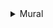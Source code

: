 <details>
  <summary>Mural</summary>
Terms of Service
Terms
Main Services Agreement
LUMA System Offerings
AI Features
Data Processing Addendum
Service Level Agreement
Terms of Service
Terms of Use
Collaborator Notice
Developer Addendum
Policies
API Policy
Copyright Policy
Cookie Policy
Acceptable Use Policy
Anti-Slavery and Anti-Human Trafficking Statement
Security
Security Policy
Quality Policy
Vulnerability Disclosure Program
More
Subprocessors
LUMA Order Form Supplement
LUMA Elevate Service Plan
Trademark and Content Guidelines
California Privacy
Privacy Statement
Print page
Effective date: May 1, 2023

These are the standard terms applicable to all Mural self-serve, online and reseller customers. By creating or administering an account and accessing and using the Services, you are agreeing to be bound by this Services Agreement and our Data Processing Addendum (“DPA”) and the Documentation and any applicable Plan Supplement (all available at mural.co/terms) (collectively, the “Agreement”).

1.  Definitions
Some capitalized terms are defined in this Section 1 and others are defined contextually elsewhere in the Agreement. For purposes of this Agreement, “Mural,” “we,” “our” or “us” means Tactivos, Inc., d/b/a MuralⓇ, and “Customer,” “you” or “your” mean you, the customer that is purchasing, creating and administering access to Service under a Plan pursuant to this Agreement.  If you are purchasing or using the Service on behalf of your company or a company domain, all references to “you” reference such company. Each of Mural and you may also be referred to in this Agreement as a “party” or collectively as the “parties.”

1.1 “Affiliate” means any entity which directly or indirectly controls, is controlled by, or is under common control with a party. 

1.2 “Authorized Users” means the individual human collaborators who you authorize to use the Services.

1.3 “Content” means the files, documents, objects, information, and materials that Authorized Users create, upload, or store using the Services.

1.4 “Documentation” means the online documentation, guidelines and policies provided by Mural in relation to the Services, Content and Materials, including our service descriptions, Acceptable Use Policy, Copyright Policy, API Policy, technical documentation, user guides and support documentation.

1.5 “Integration” means any software application, functionality, website, product or service that will connect to or integrate with the Services or embed certain functionality into a third party platform or service, via an API or SDK. You and your Authorized Users choose which Integrations to activate with respect to your use of the Services.

1.6 “Materials” means any data, know-how, ideas, methods, models, specifications, techniques, activities, frameworks, templates, content, and other technology or materials provided by Mural in connection with the Services. 

1.8 “Site” and “Sites” mean our websites at and any other websites we may later own or operate.

1.9 “Subscription” means the certain Mural shared services offered on a subscription basis, as and to the extent purchased by You in accordance with the Agreement.

2. The Services
2.1 Our Plans. We offer several subscription options for our Services at different price points, and each with a slightly different mix of available features, functionality, support, and configuration options (each a “Plan”). For more information on our available Plans, please visit mural.co/pricing. You may change your Plan at any time by following the instructions on the Site, or by contacting support@mural.co (but note that prepaid fees are non-refundable; see Section 7). Certain Plans may come with additional terms and conditions that supplement or append this Agreement (each a “Plan Supplement”). Please be sure to review the Agreement for your chosen Plan before signing up for the Plan. We reserve the right to modify our Plans at any time.

2.2 Services access and use. In accordance with the terms and conditions of the Agreement, Mural shall grant you and your Authorized Users access to and use of the products and services as detailed in Documentation (the “Services”) for your internal business purposes. If your purchase includes Materials, Mural grants you and your Authorized Users (if applicable) a limited, non-exclusive, non-sublicensable, non-transferable right and license to access and use (view, download, print, reproduce, distribute and display) the Materials solely for your own personal or internal business purposes. You may not make any public or commercial use of the Materials, or modify, create derivative works from, or publicly publish, distribute or display the Materials. All other uses of the Materials are subject to Mural’s express prior written approval, which may be granted or denied by Mural in our sole discretion. After the Subscription Term (as applicable, either may be referred to as the “Term”), you may retain your personal copies of the Materials downloaded or otherwise received during the Term, subject to the terms of this Agreement, but may not otherwise access or use the Materials after the Term. You agree that your purchase of Services is not contingent on the delivery of any future features or functionality, or dependent on any oral or written public comments made by us regarding future functionality or features. 

2.3 Ownership of the Services. The Services and Materials, as well as the trademarks or service marks for or associated therewith, are owned by or licensed to Mural and subject to intellectual property rights under United States and foreign laws and international conventions. We reserve all rights in the Services and Materials. You must retain all trademark, copyright and other proprietary notices contained in and on the Services and Materials. You gain no independent rights to the Services, Materials, any Mural intellectual property, or to any other data, content or information to which you may have access through our Services, simply by virtue of using our Services or Materials.

2.4 Authorized Users. The Services may only be accessed and used by Authorized Users in accordance with this Agreement, including the Documentation. You are responsible for the activity of your Authorized Users and the confidentiality of your and their login credentials.  

2.5 Your responsibilities. You are responsible for, and for any liability resulting from: your Content; your use of the Services; all actions taken through your account, whether or not actually or expressly authorized by you; and acquiring, maintaining and securing your own networks, hardware, software, and computer systems, which are not included in the Services. You may not (i) misappropriate or otherwise commercially exploit any part of the Services or Materials; (ii) modify, disassemble, decompile, reverse engineer, copy, reproduce, or create derivative works from the Services or Materials; (iii) damage or tamper with any part of the Services; (iv) breach any security measure; or (v) access the Services to compete with Mural or build a competitive product or service.

2.6 Your Content. By accessing and using the Services, you grant us a license to host, use, transmit, display, perform, copy, distribute, and modify your Content solely to enable us to provide the Services. (We may need to modify your Content to conform to technical requirements for viewing on your computer or mobile device.) This above license is non-exclusive, royalty-free, sublicensable (as expressly provided for below), revocable and worldwide. Mural may only sublicense to third parties with whom Mural has a contractual relationship and only for the limited purpose of providing the Services to you under this Agreement. When your Content is no longer stored on the Services or this Agreement terminates, this license ends. This license also applies to Content that is submitted through or stored on Integrations; if you choose to use an Integration with a Service, you grant us permission to allow the Integration and its provider to access Content, data and information about your usage of the Integration as appropriate for the interoperation of that Integration with the Services. Subject to the limited licenses granted herein, Mural acquires no right, title or interest from you or your licensors under this Agreement in or to any Customer Content. Mural has no general obligation to monitor, and does not monitor, your Content.

2.7 Third Party Services. The Services may contain, or enable link to third party websites, applications, services or content, including via Integrations (collectively “Third Party Services”). We do not own or operate the Third Party Services and cannot guarantee their continued availability or compatibility. We have not reviewed, and cannot review, all of the material made available through Third Party Services. We do not warrant or support the Third Party Services. The availability of such links through the Services does not represent, warrant or imply that we endorse any Third Party Services or any content, materials, opinions, goods or services available on or through them. Our Documentation does not apply to Third Party Services. Your decision to visit or link to a Third Party Service, or to activate an Integration, is your decision and your responsibility. We are not responsible for any breach of your Content or any information that is transmitted to, or accessed by, a Third Party Service.

3. Payment
3.1 Payment. Customer agrees to pay the fees and rates associated with your Plan (the “Service Fees”). Please see mural.co/pricing for more information on our current Plan pricing. Your Plan fees and rates at the time of purchase will be specified when you “check-out” on the Site. Unless explicitly indicated otherwise in our Agreement or at the time of “check-out”, all payments will be made by credit card on the Site on the first day of the payment period. For some Plans, Mural may offer alternative payment options.  Payments are non-cancelable, non-transferable, non-refundable, and not subject to acceptance, except as expressly stated elsewhere in the Agreement. You may change your payment information by entering updated information as provided through the user interface of the Service.

3.2 Taxes. All quoted fees and costs are exclusive of taxes, duties, levies, tariffs, and other governmental charges (including, VAT or withholding tax) (collectively “Taxes”). You are responsible for payment of all Taxes and any related interest and penalties resulting from your purchases, other than any Taxes based on Mural’s net income. 

3.3 Invoicing. If you are paying by credit card, each Invoice is due and payable immediately. In any other case, Mural will invoice you as follows as of the first day of each payment period for the Service Fees and Taxes due for that payment period (each an “Invoice”). All payments shall be in United States dollars. Your payment period will be your “Subscription Term,” the period of time of your paid subscription before the subscription renews, typically monthly or annually. Each Invoice is due and payable fifteen (15) days following the Invoice date according to the payment instructions provided on the Invoice. You agree that we may charge your credit card or invoice you, as applicable, upon prior notice, for renewals, expenses, and any other unpaid fees at any time during the payment period, including applicable fees for your use of the Service exceeding the purchased amount of memberships, or other units of Services. You may add a purchase order number to an Invoice, if necessary for your internal payment processing requirements. 

3.4 Late payments. In the event of late payments or non-payments (collectively, “Delinquent Accounts”), Mural reserves the right to suspend the Services, charge interest on any past-due amounts, or downgrade you to a Free Plan until those amounts are paid in full, to be decided by us in our sole discretion. If, after working in good faith with the Customer, Mural is not successful in resolving the Delinquent Account, any interest will accrue on past due amounts at the rate of one and one half percent (1.5%) per month, but in no event greater than the highest rate of interest allowed by law, calculated from the date such amount was due until the date that payment is received by Mural. Further, Customer will reimburse Mural for the reasonable costs of collection, including reasonable fees and expenses of attorneys. 

3.5 When You Change Your Plan. If you choose to downgrade your Plan during your Subscription Term, you will remain responsible for any unpaid Service Fees under the prior Plan, and our Services under the prior Plan will be deemed fully performed and delivered upon expiration of the prior Plan’s Subscription Term. 

For example, if you pay monthly for our Business Plan and decide to downgrade to a Team+ Plan in the middle of the month, you will still have access to all Business Plan features and functionality through the end of the month, at which point your subscription for the Team+ Plan will begin. If you choose to upgrade your Plan during your Subscription Term, we may: (a) apply any prepaid Service Fees towards the new Plan fees and issue you an Invoice for any difference in fees; or (b) refund any prepaid Service Fees covering your prior Plan on a pro-rata basis for the unused portion of the prior Subscription Term, and start a new Subscription Term under the new Plan; or (c) take any other action we deem necessary to ensure a smooth transition, as determined by us in our sole discretion. 

4. Termination
4.1 Term. If you are using the Services under our Free Plan, then your ability to access and use the Services will continue until your account is closed. If you are using the Services under a paid subscription Plan, your subscription will automatically renew according to the Subscription Term that you choose at check-out on the Site until you cancel. We will notify you before your subscription renews with instructions on how to change or cancel your subscription, if you so choose. 

4.2 Canceling Your Plan. You may cancel your Mural subscription Plan at any time by visiting the MANAGE WORKSPACE > BILLING menu for your account. If you decide to cancel your Plan, you will retain access to your account and your Plan features for the remainder of your Subscription Term. Your prepaid fees are non-refundable. Any outstanding Invoices will become immediately due and payable in accordance with the payment terms set forth in this Agreement or on the applicable Invoice. We may also terminate this Agreement and cancel your subscription upon notice to you in the event that we determine we are required to do so by law, in which case we will refund to you any prepaid fees covering the remainder of your Subscription Term after the effective date of termination. 

4.3 Termination for cause. Either party may terminate this Agreement immediately upon written notice if the other party materially breaches this Agreement and fails to correct the breach within thirty (30) days following written notice specifying the breach. In addition, if a party becomes or is declared insolvent or bankrupt, is the subject of any proceedings relating to its liquidation, insolvency, or for the appointment of a receiver, or makes an assignment for the benefit of any creditor, then the other party may terminate this Agreement immediately upon written notice. If you terminate this Agreement for cause under this Section (Termination for cause), we will refund to you any prepaid fees or expenses covering the remainder of your Service Term after the effective date of termination. If we terminate this Agreement for cause, you will pay any outstanding Invoices and any unpaid fees or expenses covering the remainder of the Service Term after the effective date of termination. 

4.4 Effect of termination. Upon termination of this Agreement (or the expiration of any Service Term, if Customer has not renewed the Services, Customer’s right to access and use the Services will immediately end, and Customer and its Authorized Users will immediately cease all use of the Services. The parties also will cease any and all use of Confidential Information belonging to the other party, and return or destroy any such Confidential Information upon request. In no event will any termination or expiration relieve you of your obligation to pay any fees payable to us for the period prior to the effective date of termination. 

4.4 What happens to your Content. Upon termination of this Agreement or the expiration of the service term that is not renewed, we will have no further obligation to maintain or provide you with access to the associated Services and may thereafter, unless legally prohibited, delete any associated Content in our systems or otherwise in our possession or under our control pursuant to our standard data retention policies and procedures.

4.5 Survival.  The rights and obligations of Mural and Customer contained in the following sections will survive expiration or termination of this Agreement:  Sections 3 (Payment), 4.4 (Effect of Termination), 4.5 (What Happens To Your Content), 4.6 (Survival), 6 (Confidentiality),  7.3 (Warranty Disclaimer), 11 (Indemnification), 12 (Limitations of Liability), and 15 (Miscellaneous).

5. Security; Data
5.1 Data Processing Addendum. The parties expressly incorporate by reference the Mural Data Processing Addendum (“DPA”) to ensure compliance with global laws and regulations related to the processing of Personal Data (defined in the DPA) in connection with the Services and this Agreement. 

5.2 Security. Mural has adopted and will maintain administrative, technical, physical, and organizational Security Measures (defined in the DPA) as detailed in Schedule F of our DPA. 

5.3 Compatibility. Provision of the Services to you involves the ongoing operation, support, and improvement of the Services. Mural securely processes information related to how the Services are used by all customers and users to analyze, develop, protect, and improve the Services, including developing new features or functionality for the Services as well as developing new related or expected products or services. You acknowledge and agree that Mural may process Personal Data for such purposes, and that such purposes are compatible with, reasonably necessary, and proportionate to providing the Services. 

5.4 Acknowledgement. You acknowledge that: (a) Mural is not a “Business Associate” as defined in HIPAA, and that the Services are not HIPAA compliant; (b) Mural is not critical infrastructure, a banking service provider, or a high-risk or critical vendor as those terms are generally understood under applicable financial regulations; (c) Mural does not act as a “school official” as defined under FERPA, and customers are solely responsible for using the Services only for non-FERPA covered purposes; and (d) you will not use Mural Services to store, transmit or process any special categories of data as enumerated in GDPR Article 9(1) or any tax identification numbers, Social Security numbers, driver’s license numbers, or other similar government identification numbers. Notwithstanding anything in our Agreement to the contrary and to the maximum extent permitted by law, Mural will have no liability for any use of the Services in violation of this Section 5.4.

6. Confidentiality
6.1 Definition. “Confidential Information” means all information disclosed by a party to the other party, whether orally or in writing, that is designated as confidential or that reasonably should be understood to be confidential given the nature of the information and the circumstances of disclosure. Customer Content is Customer Confidential Information, provided that if you instruct us in writing or through the Services to share or otherwise publish your Content, we are entitled to do so in accordance with this Agreement. Mural Confidential Information includes: the software for the Services, whether in source or executable code; Product Research materials and information; nonpublic business, product, marketing, pricing and sales information; audit materials and reports; internal policies, procedures and controls; and the results of any performance tests of the Services. Confidential Information does not include information that: (i) is or becomes generally known to the public through no breach of any obligation owed to the disclosing party; (ii) was known to the receiving party prior to its disclosure by the disclosing party without breach of any obligation owed to the disclosing party; (iii) is received from a third party without knowledge of any breach of any obligation owed to the disclosing party; or (iv) is independently developed by the receiving party. 

6.2 Protection of Confidential Information. As between the parties, each party retains all ownership rights in and to its Confidential Information. The receiving party will: (a) use the same degree of care that it uses to protect the confidentiality of its own Confidential Information of like kind (but not less than reasonable care); (b) not use or disclose any Confidential Information of the disclosing party for any purpose outside the scope of this Agreement; and (c) limit access to Confidential Information of the disclosing party, except as otherwise authorized by the disclosing party in writing, to only those employees, agents and contractors (including its Affiliates, legal counsel, auditors and accountants) who (i) need that access for purposes consistent with this Agreement and (ii) are bound to obligations of confidentiality that are not materially less protective of the Confidential Information than those contained in this Agreement. 

6.3 Compelled disclosures.  Notwithstanding the foregoing, Confidential Information may be disclosed to the extent required by any court or governmental agency. Before disclosing such information, the receiving party must provide the disclosing party with sufficient advance notice of the request for the information to enable the disclosing party to exercise any rights it may have to challenge or limit the request to receive such Confidential Information.‍ If the receiving Party is compelled by law to disclose the disclosing party’s Confidential Information as part of a civil proceeding to which the disclosing Party is a Party, and the disclosing Party is not contesting the disclosure, the disclosing Party will reimburse the receiving Party for its reasonable cost of compiling and providing secure access to that Confidential Information.

7. Representations, Warranties & Covenants
7.1 Mutual commitments. Each party to this Agreement represents that it is duly authorized to enter into this Agreement on such party’s behalf. Each party agrees to comply with all applicable laws and regulations with respect to its activities related to the Services and this Agreement.

7.2 Mural commitments. In addition to the representations, warranties and covenants elsewhere in this Agreement, Mural further represents, warrants and covenants that: (a) Mural will not materially decrease the overall functionality of the Services during payment term of Service; (b) Mural will not materially lower the level of security and protection of the Services; (c) the Services will be free from any “copyleft” open source license that would require the open licensing of Customer Content; and (d) we conduct background checks on all of our employees and independent contractors with access to Customer Content. With respect to Services, Mural warrants only that the relevant Services will be performed consistent with generally accepted industry standards. If the Services do not conform to such warranty, Mural will re-perform the non-conforming Services. For any breach of a warranty in this Section 7.2, Customer’s exclusive remedies are for Mural to correct the defects in the Service and those described in the “Termination” section above.

7.3 Warranty disclaimer. Except as expressly provided for in this Agreement and to the maximum extent permitted by law, the Services are provided warranty free, on an "as is" and "as available" basis. We make no further representations, warranties or conditions of any kind, express or implied, including any warranties of merchantability, fitness for a particular purpose, accuracy, completeness, or non-infringement. We further disclaim any and all warranties arising from the course of dealing or usage of trade. Some states or jurisdictions do not allow the limitation or exclusion of certain warranties, or the exclusion or limitation of certain damages. If you reside in one of these states or jurisdictions, the above limitations or exclusions may not apply to you.

8. Feedback; Product Research
8.1 Feedback. If you or any of your Authorized Users send us feedback or suggestions regarding the Services, there is a chance we will use it, although we are not obligated to use it. If we choose to implement suggestions or feedback, then it becomes part of the Services and our property. Unless in the context of Product Research, all suggestions or feedback will be treated as non-confidential and non-proprietary and we will not be liable for any use or disclosure of any suggestions or feedback, nor will the submitter be entitled to any compensation for our use of their suggestion or feedback.

8.2 Product Research. As part of the Services, from time to time you or certain of your Authorized Users may be invited to participate in studies, focus groups, workshops, beta testing, or other research or testing of features, products or services, some of which may not yet be ready for general release (“Product Research”). Participation is completely voluntary. We are not forming a partnership, joint venture, agency, or employment relationship with you or your Authorized Users just by virtue of participating in Product Research. We are under no obligation to generally release the feature or functionality subject to Product Research, or to provide any special maintenance, technical support, or other service or support for Product Research. All materials associated with Product Research are provided on an "as is" and "as available" basis, without any warranties of any kind, express or implied.

9. Publicity
Mural may refer to you as one of Mural’s customers for marketing or promotional purposes. You grant us the right to use your name and logo solely for such purposes. We will adhere to any trademark guidelines that you provide to us, and any goodwill that arises from our use of your name or logo shall inure solely to your benefit. In addition, you agree to serve as a reference account for Mural. We will provide you with reasonable notice and obtain your consent before scheduling any reference calls. You may elect not to serve as a reference account at any time during the Agreement term by contacting your designated Mural account representative. Neither party will issue a press release about Customer becoming a Mural customer or a case study about Customer’s experience with the Services without the prior written consent of the other party.

10. Disputes; Choice of Law
This Agreement will be governed by and interpreted in accordance with the internal laws of the state of California, without regard to conflicts of laws principles. In the event of any controversy or claim arising out of or relating to this Agreement, or its breach or interpretation, the parties will submit to the exclusive jurisdiction of and venue in state or federal courts located in the Northern District of California/ San Jose, California, USA.. Each party waives all defenses of lack of personal jurisdiction and inconvenient forum.

11. Indemnification
11.1 Indemnification by Mural. Mural will defend Customer against any claim, demand, suit or proceeding made or brought against Customer by a third party alleging that any Services infringe or misappropriate such third party’s intellectual property rights (a “Claim Against Customer”), and will indemnify Customer from any damages, attorney fees and costs finally awarded against Customer as a result of, or for amounts paid by Customer under a settlement approved by Mural in writing of, a Claim Against Customer. In the event that our right to provide the Services is threatened or enjoined, we may in our sole discretion either obtain the right to continue providing the Services, or replace or modify the Services so that they become non-infringing, or, if such remedies are not reasonably available, terminate this Agreement upon thirty (30) days written notice without liability to you and refund any prepaid fees covering our Services on a pro-rata basis following the effective date of such termination. The above defense and indemnification obligations will not apply if the Claim Against Customer arises from: (i) the use or combination of the Services or any part thereof with any software, hardware, data, or processes not provided by Mural, and the Services or use thereof would not infringe without such combination; or (ii) Customer Content, a Third Party Service, or Customer’s material breach of this Agreement. 

11.2 Indemnification by Customer. Customer will defend Mural and its Affiliates against any claim, demand, suit or proceeding made or brought against Mural by a third party: (a) alleging that the combination of a Third Party Service or configuration provided by Customer and used with the Services infringes or misappropriates such third party’s intellectual property rights; or (b) arising from (i) Customer’s use of the Services or Content in an unlawful manner or in violation of the Agreement, (ii) any Content or Customer’s use of Content with the Services, or (iii) a Third Party Service provided by Customer; ((a)-(b) each a “Claim Against Mural”); and will indemnify Mural from any damages, attorney fees and costs finally awarded against Mural as a result of, or for any amounts paid by Mural under a settlement approved by Customer in writing of, a Claim Against Mural. The above defense and indemnification obligations will not apply if the Claim Against Mural arises from Mural’s material breach of this Agreement.

11.3 Indemnification procedures. Each party’s respective defense and indemnification obligations are contingent upon: (1) the indemnified party providing the defending party with prompt written notice of an eligible claim (no more than thirty (30) days after receipt of notice of the claim), as well as reasonable cooperation, assistance and information in the defense and settlement of any claim; and (2) the defending party having sole authority to defend or settle such claim (provided that the defending party will not enter into a settlement that is not confidential, requires an admission of fault, or imposes non-monetary relief without the indemnified party’s prior written consent, which shall not be unreasonably withheld). The indemnified party will have the right to participate in the defense with counsel of its own choosing at its own expense, provided that such representation does not interfere with the defending party’s right to control the defense.

11.4 Exclusive remedy. This Section 11 states the indemnifying party’s sole liability to, and the indemnified party’s exclusive remedy against, the other party for any third party claim described in this section notwithstanding anything to the contrary in this Agreement.

12. Limitation of Liability
12.1 Notwithstanding anything in the Agreement to the contrary and to the maximum extent permitted by law, in no event shall either party be liable to the other party for any incidental, special, exemplary, consequential, or punitive damages, including loss of income, profits, or revenue, business interruption, or cost of substitute services, whether or not such party has been advised of the possibility of such damages, and whether any claim for recovery is based on theories of contract, warranty, tort (including negligence and strict liability), or otherwise.

12.2 Except for the excluded liabilities, notwithstanding anything in the Agreement to the contrary and to the maximum extent permitted by law, in no event shall either party’s aggregate liability to the other in connection with this Agreement or Customer’s access to and use of the Services exceed the total fees paid by Customer for the Services under which the claim arose in the twelve (12) month period preceding the claim or action, regardless of the form or theory of the claim or action. 

12.3 For purposes of this Section 12, the “excluded liabilities'' means any liabilities arising from: (a) indemnification obligations under Section 11 (Indemnification); (b) breach of Section 6 (Confidentiality); (c) breach of Section 2.1 (Services access and use); and (d) Customer’s obligation to pay all outstanding Invoices, fees and expenses.

13. For U.S. Government Customers
Mural provides the Services, including all related software and documentation to the extent applicable, for ultimate federal government use solely in accordance with the following: Government technical data and software rights related to the Services include only those rights customarily provided to the public as defined in this Agreement. This customary commercial license is provided in accordance with Federal Acquisition Regulation (48 C.F.R. 2.101) ("FAR") 12.211 (Technical Data) and 12.212 (Computer Software), and for Department of Defense transactions, Defense Federal Acquisition Regulation Supplement (“DFAR”) 252.227-7015 (Technical Data Commercial Items) and DFAR 227.7202-3 (Rights in Commercial Computer Software or Computer Software Documentation), as applicable, and notwithstanding any other FAR, DFAR, or other contractual clause to the contrary in any agreement into which this Agreement may be incorporated. If a government agency needs additional rights, it must negotiate with Mural to determine if there are acceptable terms for granting those rights, and a mutually acceptable written addendum to this Agreement must be executed specifically granting those rights. Mural may make available certain deployments of the Services that are expressly designated for use by government customers at their option, and such deployments will be subject to a Plan Supplement. 

14. Export Compliance
Access to the Services may not be legal in jurisdictions where Mural is not authorized to do business or that are subject to embargoes or sanctions. Each party agrees to comply with all relevant U.S. and foreign export and import laws in connection with this Agreement. By accessing and using the Services, you represent, warrant, and covenant that you and your Authorized Users:  are not or located in (or a national of) a country that is subject to a U.S. government embargo or subject to sanctions or otherwise designated on any list of prohibited or restricted parties or owned or controlled by such a party, including the lists maintained by the United Nations Security Council, the U.S. Government (e.g., the U.S. Department of Treasury's Specially Designated Nationals list and Foreign Sanctions Evaders list, and the U.S. Department of Commerce’s Entity List), European Union or its member states, or other applicable government authority. Any attempt to access or use the Services in breach of the foregoing, or by any person, is considered a material breach of the Agreement. We reserve full rights to change or limit access to the Services as necessary to ensure compliance with applicable laws and regulations.

15. Miscellaneous
15.1 Updates to our Agreement. Our business, technology and Services evolve over time, and global laws and regulations are rapidly changing. Accordingly, we may need to modify our Agreement (including this Agreement) from time to time. If we make a material change to our Agreement (including this Agreement), such changes will become effective on the date we publish the changes or as set forth in any notice we may provide about the changes. Your continued access to the Services will indicate you have accepted the modified terms. WE RESERVE THE RIGHT TO CHANGE OUR PLANS AND RELATED SERVICE FEES (OR BEGIN CHARGING PLAN SERVICE FEES) AT ANY TIME IN OUR SOLE DISCRETION.

15.2 Assignment. Neither party may assign or transfer this Agreement, in whole or in part, without the prior written consent of the other party (not to be unreasonably withheld) except in the event of either: (1) the direct or indirect acquisition of either (a) the majority of voting stock of such party or (b) all or substantially all of the assets of such party, by another entity in a single transaction or a series of transactions; or (2) the merger of such party with another entity. Any attempted assignment or transfer in violation of this Section 15.2 will be null and void.  Subject to the foregoing restrictions, this Agreement will inure to the benefit of the successors and permitted assigns of the parties.

15.3 Notice. All notices required to be sent under this Agreement must be in writing and sent to the other party at the address set forth below the signature block. If no address is listed for Customer, notice to Customer will be effective if given to the last known address. Notice will be deemed given upon: (i) the date actually delivered in person; (ii) the day after the date sent by overnight courier; or (iii) five (5) days following the date such notice was mailed by first class or registered mail.

15.4 No third party beneficiaries. This Agreement is intended for the sole and exclusive benefit of the signatories; there are no third party beneficiaries, and only the parties may enforce this Agreement. 

15.5 Relationship of the parties. Nothing in this Agreement will be deemed to create an agency, partnership, joint venture, employer-employee or franchisor-franchisee relationship of any kind between the parties. Neither party will have the power to bind the other or to incur obligations on the other’s behalf without such other party’s prior written consent. 

15.6 Waiver and severability. The waiver by either party of any default or breach of this Agreement will not constitute a waiver of any other or subsequent default or breach. This Agreement operates to the fullest extent permissible by law. In the event any provision of this Agreement is held to be invalid or unenforceable, the remaining provisions of this Agreement will remain in full force and effect. 

15.7 Titles and headings. The section titles and headings are for convenience only and have no legal or contractual effect. The word “will” shall be construed to have the same meaning as “shall.” The words “include,” “includes,” and “including” will be deemed to be followed by “without limitation.” The word “or” will not be exclusive. The phrase “to the extent” will be construed to mean the degree to which a subject or other matter extends, and such a phrase will not simply mean “if.” Where a word is defined herein, references to the singular will include references to the plural and vice versa. All references to “days” will be deemed to refer to calendar days unless otherwise specifically provided. All references to “$” and “dollars” will be deemed to refer to United States currency unless otherwise specifically provided​​. 

15.8 Customer Affiliates. Authorized Users of Customer Affiliates may use the Services as Authorized Users of Customer. In such a case, Customer shall remain fully responsible for such Affiliates’ acts and omissions to this Agreement. Alternatively, a Customer Affiliate may purchase Services on its own from Mural. In this alternative case Affiliate agrees to be bound by the terms of this Agreement and treated as the “Customer.” Neither Customer nor any of its Affiliates have any rights under each other’s purchases, and a breach or termination of any purchase is not a breach nor termination under any other.

15.9 Entire agreement. This Agreement constitutes the complete and exclusive agreement between the parties concerning its subject matter and supersedes all prior or contemporaneous agreements, written or oral, concerning its subject matter. Notwithstanding any language to the contrary, no terms or conditions stated in any software, onboarding, support, marketing or other materials , will be incorporated into or form any part of this Agreement, and all such supposed terms or conditions shall be null and void.

15.10 Order of precedence. To the extent of any conflict or inconsistency between the provisions of this Agreement, the following order of precedence will apply: (1) any applicable supplement; (2) the DPA; and (3) this Agreement. Any terms and conditions stated on a purchase order or similar document issued by Customer for payment purposes shall be null and void.

16. Reseller Orders
This Section 16 applies to any access to the Services purchased by customers through an authorized reseller of the Mural Services (a “Reseller”).

16.1 Commercial Terms. Instead of paying Mural, Customer will pay applicable amounts to Reseller as agreed between Customer and Reseller. Customer’s order details (such as the scope of use and fees) will be as stated in an Order Form, purchase order or similar document placed by Reseller with Mural on Customer’s behalf. Reseller is responsible for verifying the accuracy of all Customer information and order information provided in any such quote, purchase order or similar document. Mural may suspend or terminate Customer’s rights to use the Services if it does not receive the corresponding payment from Reseller. If Customer is entitled to a refund under this Agreement, Mural will refund any applicable fees to Reseller and Reseller will be solely responsible for refunding the appropriate amounts to Customer, unless otherwise specified.

16.2 Relationship with Mural. This Agreement is directly between Mural and Customer and governs all use of the Services by Customer. Resellers are not authorized to modify this Agreement or make any promises or commitments on Mural's behalf, and Mural is not bound by any obligations to Customer other than as set forth in this Agreement. Mural is not party to (or responsible under) any separate agreement between Customer and Reseller and is not responsible for the Reseller’s acts, omissions, products or services. The amount paid or payable by the Reseller to Mural for Customer’s use of the Services under this Agreement will be deemed the amount paid or payable by Customer to Mural under this Agreement for purposes of Section 12 (Limitations of Liability).

</details>
